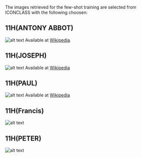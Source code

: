 The images retrieved for the few-shot training are selected from ICONCLASS with the following choosen:

## 11H(ANTONY ABBOT)
![alt text](Jacopo_Pontormo_041.jpg)
Available at [Wikipedia](https://it.m.wikipedia.org/wiki/File:Jacopo_Pontormo_041.jpg).

## 11H(JOSEPH)
![alt text](Guido_Reni_-_St_Joseph_with_the_Infant_Jesus_-_WGA19304.jpg)
Available at [Wikipedia](https://it.m.wikipedia.org/wiki/File:Guido_Reni_-_St_Joseph_with_the_Infant_Jesus_-_WGA19304.jpg)

## 11H(PAUL)
![alt text](Rubens_apostel_paulus_grt.jpg)
Available at [Wikipedia](https://en.m.wikipedia.org/wiki/File:Rubens_apostel_paulus_grt.jpg)

## 11H(Francis)
![alt text](1942_9_17_c.jpg)

## 11H(PETER)
![alt text](1440147397.jpg)
